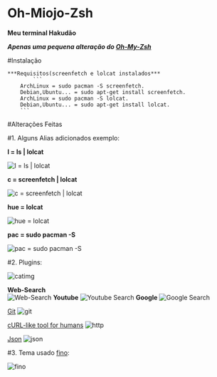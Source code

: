 # Oh-Miojo-Zsh

**Meu terminal Hakudão**

***Apenas uma pequena alteração do [Oh-My-Zsh](https://github.com/robbyrussell/oh-my-zsh)***

#Instalação

	***Requisitos(screenfetch e lolcat instalados***
	        ```
		ArchLinux = sudo pacman -S screenfetch.
		Debian,Ubuntu... = sudo apt-get install screenfetch.
		ArchLinux = sudo pacman -S lolcat.
		Debian,Ubuntu... = sudo apt-get install lolcat.
		```

#Alterações Feitas

#1. Alguns Alias adicionados exemplo:

**l = ls | lolcat**

![l = ls | lolcat](http://i.imgur.com/Kqbfx98.png)


**c = screenfetch | lolcat**

![c = screenfetch | lolcat](http://i.imgur.com/qVc8wWo.png)

**hue = lolcat**

![hue = lolcat](http://i.imgur.com/7SPlV88.png)

**pac = sudo pacman -S**

![pac = sudo pacman -S](http://i.imgur.com/xlYzUkC.png)

#2. Plugins:

![catimg](http://i.imgur.com/gwyjosA.png)

**Web-Search**	
![Web-Search](http://i.imgur.com/6CcFSe7.png)
**Youtube**
![Youtube Search](http://i.imgur.com/vbKYcSI.png)
**Google**
![Google Search](http://i.imgur.com/jtyosKQ.png)

[Git](https://github.com/robbyrussell/oh-my-zsh/wiki/Plugin:git)
![git](http://i.imgur.com/cOYYaNk.png)
	
[cURL-like tool for humans](https://github.com/jkbrzt/httpie)
![http](http://i.imgur.com/i2umgZm.png)

[Json](https://github.com/robbyrussell/oh-my-zsh/tree/master/plugins/jsontools)
![json](http://i.imgur.com/nUpnJta.png)

#3. Tema usado [fino](http://zshthem.es/all/):

![fino](http://zshthem.es/screenshots/fino.png)

























